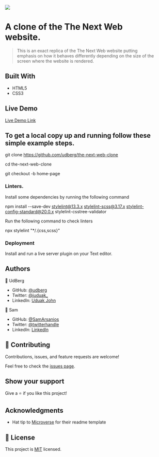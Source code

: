 ![](https://img.shields.io/badge/Microverse-blueviolet)

# A clone of the The Next Web website.

> This is an exact replica of the The Next Web website putting emphasis on how it behaves differently depending on the size of the screen where the website is rendered.

## Built With

- HTML5
- CSS3

## Live Demo

[Live Demo Link](https://udberg.github.io/the-next-web-clone/)

## To get a local copy up and running follow these simple example steps.

git clone https://github.com/udberg/the-next-web-clone

cd the-next-web-clone

git checkout -b home-page

### Linters.

Install some dependencies by running the following command

npm install --save-dev stylelint@13.3.x stylelint-scss@3.17.x stylelint-config-standard@20.0.x stylelint-csstree-validator

Run the following command to check linters

npx stylelint "*/.{css,scss}"


### Deployment

Install and run a live server plugin on your Text editor.


## Authors

👤 UdBerg

- GitHub: [@udberg](https://github.com/udberg)
- Twitter: [@juduak_](https://twitter.com/juduak_)
- LinkedIn: [Uduak John](https://www.linkedin.com/in/uduak-john-090059105/)

👤 Sam

- GitHub: [@SamArsanios](https://github.com/SamArsanios)
- Twitter: [@twitterhandle](https://twitter.com/twitterhandle)
- LinkedIn: [LinkedIn](https://linkedin.com/linkedinhandle)

## 🤝 Contributing

Contributions, issues, and feature requests are welcome!

Feel free to check the [issues page](https://github.com/udberg/the-next-web-clone/issues).

## Show your support

Give a ⭐️ if you like this project!

## Acknowledgments

- Hat tip to [Microverse](https://www.microverse.org/) for their readme template

## 📝 License

This project is [MIT](https://opensource.org/licenses/MIT) licensed.
